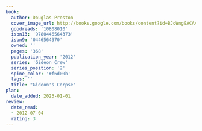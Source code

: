 ```yaml
---
book:
  author: Douglas Preston
  cover_image_url: http://books.google.com/books/content?id=BJoWngEACAAJ&printsec=frontcover&img=1&zoom=1&source=gbs_api
  goodreads: '10808010'
  isbn13: '9780446564373'
  isbn9: '0446564370'
  owned: ''
  pages: '368'
  publication_year: '2012'
  series: 'Gideon Crew'
  series_position: '2'
  spine_color: '#f6d00b'
  tags: ''
  title: "Gideon's Corpse"
plan:
  date_added: 2023-01-01
review:
  date_read:
  - 2012-07-04
  rating: 3
---
```

